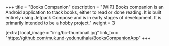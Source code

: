 +++
title = "Books Companion"
description = "(WIP) Books companion is an Android application to track books, either to read or done reading. It is built entirely using Jetpack Compose and is in early stages of development. It is primarily intended to be a hobby project."
weight = 3

[extra]
local_image = "img/bc-thumbnail.jpg"
link_to = "https://github.com/mukund-yedunuthala/BooksCompanionApp" 
+++